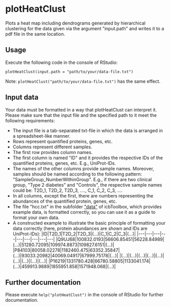 # plotHeatClust
Plots a heat map including dendrograms generated by hierarchical clustering for the data given via the argument "input.path" and writes it to a pdf file in the same location.

## Usage
Execute the following code in the console of RStudio:
```
plotHeatClust(input.path = "path/to/your/data-file.txt")
```
Note: `plotHeatClust("path/to/your/data-file.txt")` has the same effect.

## Input data
Your data must be formatted in a way that plotHeatClust can interpret it. Please make sure that the input file and the specified path to it meet the following requirements:
- The input file is a tab-separated txt-file in which the data is arranged in a spreadsheet-like manner.
- Rows represent quantified proteins, genes, etc.
- Columns represent different samples.
- The first row provides column names.
- The first column is named "ID" and it provides the respective IDs of the quantified proteins, genes, etc. E.g., UniProt-IDs.
- The names of the other columns provide sample names. Moreover, samples should be named according to the following pattern: "SampleGroup_NumberWithinGroup". E.g., if there are two clinical group, "Type 2 diabetes" and "Controls", the respective sample names could be: T2D_1, T2D_2, T2D_3, ...., C_1, C_2, C_3, ....
- In all columns, except the first, there are numbers representing the abundances of the quantified protein, genes, etc.
- The file "hcc.txt" in the subfolder ["data"](../data) of icbToolbox, which provides example data, is formatted correctly, so you can use it as a guide to format your own data.
- A constructed example to illustrate the basic principle of formatting your data correctly (here, protein abundances are shown and IDs are UniProt-IDs):
  |ID|T2D_1|T2D_2|T2D_3|(...)|C_1|C_2|C_3|(...)|
  |---|---|---|---|---|---|---|---|---|
  |Q9UJ68|100832.0193|56606.85451|56228.84989|(...)|51280.72095|109974.8873|109827.6151|(...)|
  |P84103|80058.02278|1182460.475|63352.35847|(...)|93033.20982|40069.04917|67999.75178|(...)|
  |(...)|(...)|(...)|(...)|(...)|(...)|(...)|(...)|(...)|
  |P16219|1331780.428|66780.58805|1133041.174|(...)|459913.9889|1855951.858|1571948.068|(...)|

## Further documentation
Please execute `help("plotHeatClust")` in the console of RStudio for further documentation.
